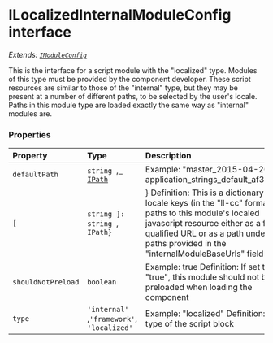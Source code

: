 # ILocalizedInternalModuleConfig interface

_Extends: [`IModuleConfig`](imoduleconfig.md)_



 
This is the interface for a script module with the "localized" type. Modules of this type must be provided by the 
component developer. These script resources are similar to those of the "internal" type, but they may be present 
at a number of different paths, to be selected by the user's locale. Paths in this module type are loaded exactly 
the same way as "internal" modules are. 





### Properties

| Property	   | Type	| Description|
|:-------------|:-------|:-----------|
|`defaultPath`      | `string `,[` IPath`](ipath.md) | Example: "master_2015-04-20/my-application_strings_default_af378e0d |
|`[`      | `string ]: string `,` IPath}` | }  Definition: This is a dictionary of locale keys (in the "ll-cc" format) to paths to this module's localed  javascript resource either as a fully-qualified URL or as a path under the paths provided in the  "internalModuleBaseUrls" field |
|`shouldNotPreload`      | `boolean` | Example: true  Definition: If set to "true", this module should not be preloaded when loading the component |
|`type`      | `'internal' `,` 'framework' `,` 'localized'` | Example: "localized"  Definition: The type of the script block |




